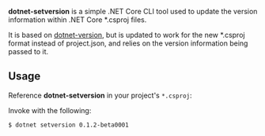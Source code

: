 **dotnet-setversion** is a simple .NET Core CLI tool used to update the version information within .NET Core *.csproj files.

It is based on [dotnet-version](https://github.com/ah-/dotnet-gitversion), but is updated to work for the new *.csproj format instead of project.json, and relies on the version information being passed to it.

## Usage

Reference **dotnet-setversion** in your project's `*.csproj`:

<TODO>

Invoke with the following:

```
$ dotnet setversion 0.1.2-beta0001
```

